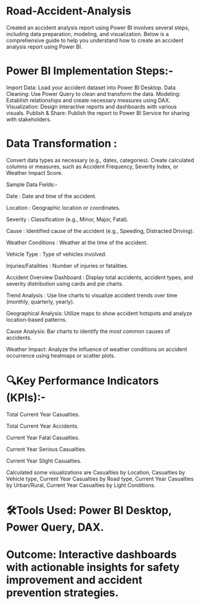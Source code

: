 # Road-Accident-Analysis

Created an accident analysis report using Power BI involves several steps, including data preparation, modeling, and visualization. Below is a comprehensive guide to help you understand how to create an accident analysis report using Power BI.

# Power BI Implementation Steps:-
Import Data: Load your accident dataset into Power BI Desktop.
Data Cleaning: Use Power Query to clean and transform the data.
Modeling: Establish relationships and create necessary measures using DAX.
Visualization: Design interactive reports and dashboards with various visuals.
Publish & Share: Publish the report to Power BI Service for sharing with stakeholders.
# Data Transformation :
Convert data types as necessary (e.g., dates, categories).
Create calculated columns or measures, such as Accident Frequency, Severity Index, or Weather Impact Score.

Sample Data Fields:-

Date : Date and time of the accident.

Location : Geographic location or coordinates.

Severity : Classification (e.g., Minor, Major, Fatal).

Cause : Identified cause of the accident (e.g., Speeding, Distracted Driving).

Weather Conditions : Weather at the time of the accident.

Vehicle Type : Type of vehicles involved.

Injuries/Fatalities : Number of injuries or fatalities.

Accident Overview Dashboard : Display total accidents, accident types, and severity distribution using cards and pie charts.

Trend Analysis : Use line charts to visualize accident trends over time (monthly, quarterly, yearly).

Geographical Analysis: Utilize maps to show accident hotspots and analyze location-based patterns.

Cause Analysis: Bar charts to identify the most common causes of accidents.

Weather Impact: Analyze the influence of weather conditions on accident occurrence using heatmaps or scatter plots.

# 🔍Key Performance Indicators (KPIs):-
Total Current Year Casualties.

Total Current Year Accidents.

Current Year Fatal Casualties.

Current Year Serious Casualties.

Current Year Slight Casualties.

Calculated some visualizations are  Casualties by Location, Casualties by                
Vehicle type, Current Year Casualties by Road type, Current Year Casualties 
by Urban/Rural, Current Year Casualties by Light Conditions.

# 🛠️Tools Used: Power BI Desktop, Power Query, DAX.

# Outcome: Interactive dashboards with actionable insights for safety improvement and accident prevention strategies.
